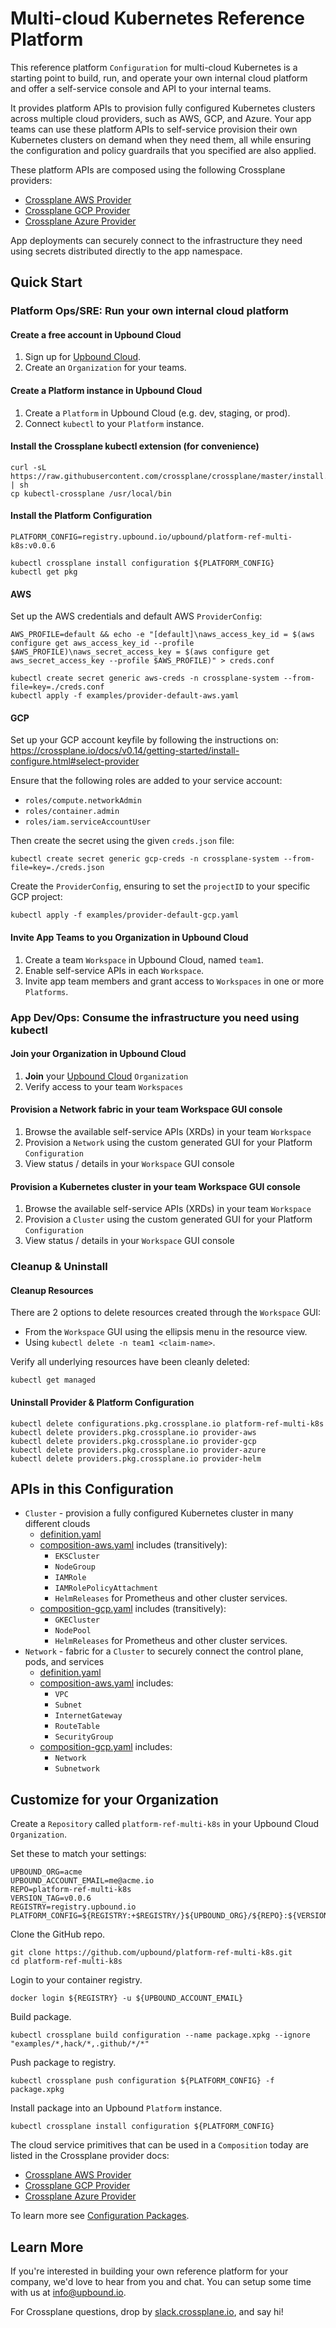 # Multi-cloud Kubernetes Reference Platform

This reference platform `Configuration` for multi-cloud Kubernetes is a starting point to build,
run, and operate your own internal cloud platform and offer a self-service console and API to your
internal teams.

It provides platform APIs to provision fully configured Kubernetes clusters across multiple cloud
providers, such as AWS, GCP, and Azure. Your app teams can use these platform APIs to self-service
provision their own Kubernetes clusters on demand when they need them, all while ensuring the
configuration and policy guardrails that you specified are also applied.

These platform APIs are composed using the following Crossplane providers:

* [Crossplane AWS Provider](https://doc.crds.dev/github.com/crossplane/provider-aws)
* [Crossplane GCP Provider](https://doc.crds.dev/github.com/crossplane/provider-gcp)
* [Crossplane Azure Provider](https://doc.crds.dev/github.com/crossplane/provider-azure)

App deployments can securely connect to the infrastructure they need using secrets distributed
directly to the app namespace.

## Quick Start

### Platform Ops/SRE: Run your own internal cloud platform

#### Create a free account in Upbound Cloud

1. Sign up for [Upbound Cloud](https://cloud.upbound.io/register).
1. Create an `Organization` for your teams.

#### Create a Platform instance in Upbound Cloud

1. Create a `Platform` in Upbound Cloud (e.g. dev, staging, or prod).
1. Connect `kubectl` to your `Platform` instance.

#### Install the Crossplane kubectl extension (for convenience)

```console
curl -sL https://raw.githubusercontent.com/crossplane/crossplane/master/install.sh | sh
cp kubectl-crossplane /usr/local/bin
```

#### Install the Platform Configuration

```console
PLATFORM_CONFIG=registry.upbound.io/upbound/platform-ref-multi-k8s:v0.0.6

kubectl crossplane install configuration ${PLATFORM_CONFIG}
kubectl get pkg
```

#### AWS

Set up the AWS credentials and default AWS `ProviderConfig`:

```console
AWS_PROFILE=default && echo -e "[default]\naws_access_key_id = $(aws configure get aws_access_key_id --profile $AWS_PROFILE)\naws_secret_access_key = $(aws configure get aws_secret_access_key --profile $AWS_PROFILE)" > creds.conf
```

```console
kubectl create secret generic aws-creds -n crossplane-system --from-file=key=./creds.conf
kubectl apply -f examples/provider-default-aws.yaml
```

#### GCP

Set up your GCP account keyfile by following the instructions on:
https://crossplane.io/docs/v0.14/getting-started/install-configure.html#select-provider

Ensure that the following roles are added to your service account:

* `roles/compute.networkAdmin`
* `roles/container.admin`
* `roles/iam.serviceAccountUser`

Then create the secret using the given `creds.json` file:

```console
kubectl create secret generic gcp-creds -n crossplane-system --from-file=key=./creds.json
```

Create the `ProviderConfig`, ensuring to set the `projectID` to your specific GCP project:

```console
kubectl apply -f examples/provider-default-gcp.yaml
```

#### Invite App Teams to you Organization in Upbound Cloud

1. Create a team `Workspace` in Upbound Cloud, named `team1`.
1. Enable self-service APIs in each `Workspace`.
1. Invite app team members and grant access to `Workspaces` in one or more
     `Platforms`.

### App Dev/Ops: Consume the infrastructure you need using kubectl

#### Join your Organization in Upbound Cloud

1. **Join** your [Upbound Cloud](https://cloud.upbound.io/register)
   `Organization`
1. Verify access to your team `Workspaces`

#### Provision a Network fabric in your team Workspace GUI console

1. Browse the available self-service APIs (XRDs) in your team `Workspace`
1. Provision a `Network` using the custom generated GUI for your
Platform `Configuration`
1. View status / details in your `Workspace` GUI console

#### Provision a Kubernetes cluster in your team Workspace GUI console

1. Browse the available self-service APIs (XRDs) in your team `Workspace`
1. Provision a `Cluster` using the custom generated GUI for your
Platform `Configuration`
1. View status / details in your `Workspace` GUI console

### Cleanup & Uninstall

#### Cleanup Resources

There are 2 options to delete resources created through the `Workspace` GUI:

* From the `Workspace` GUI using the ellipsis menu in the resource view.
* Using `kubectl delete -n team1 <claim-name>`.

Verify all underlying resources have been cleanly deleted:

```console
kubectl get managed
```

#### Uninstall Provider & Platform Configuration

```console
kubectl delete configurations.pkg.crossplane.io platform-ref-multi-k8s
kubectl delete providers.pkg.crossplane.io provider-aws
kubectl delete providers.pkg.crossplane.io provider-gcp
kubectl delete providers.pkg.crossplane.io provider-azure
kubectl delete providers.pkg.crossplane.io provider-helm
```

## APIs in this Configuration

* `Cluster` - provision a fully configured Kubernetes cluster in many different clouds
  * [definition.yaml](cluster/definition.yaml)
  * [composition-aws.yaml](cluster/composition-aws.yaml) includes (transitively):
    * `EKSCluster`
    * `NodeGroup`
    * `IAMRole`
    * `IAMRolePolicyAttachment`
    * `HelmReleases` for Prometheus and other cluster services.
  * [composition-gcp.yaml](cluster/composition-gcp.yaml) includes (transitively):
    * `GKECluster`
    * `NodePool`
    * `HelmReleases` for Prometheus and other cluster services.
* `Network` - fabric for a `Cluster` to securely connect the control plane, pods, and services
  * [definition.yaml](network/definition.yaml)
  * [composition-aws.yaml](network/composition-aws.yaml) includes:
    * `VPC`
    * `Subnet`
    * `InternetGateway`
    * `RouteTable`
    * `SecurityGroup`
  * [composition-gcp.yaml](network/composition-gcp.yaml) includes:
    * `Network`
    * `Subnetwork`

## Customize for your Organization

Create a `Repository` called `platform-ref-multi-k8s` in your Upbound Cloud `Organization`.

Set these to match your settings:

```console
UPBOUND_ORG=acme
UPBOUND_ACCOUNT_EMAIL=me@acme.io
REPO=platform-ref-multi-k8s
VERSION_TAG=v0.0.6
REGISTRY=registry.upbound.io
PLATFORM_CONFIG=${REGISTRY:+$REGISTRY/}${UPBOUND_ORG}/${REPO}:${VERSION_TAG}
```

Clone the GitHub repo.

```console
git clone https://github.com/upbound/platform-ref-multi-k8s.git
cd platform-ref-multi-k8s
```

Login to your container registry.

```console
docker login ${REGISTRY} -u ${UPBOUND_ACCOUNT_EMAIL}
```

Build package.

```console
kubectl crossplane build configuration --name package.xpkg --ignore "examples/*,hack/*,.github/*/*"
```

Push package to registry.

```console
kubectl crossplane push configuration ${PLATFORM_CONFIG} -f package.xpkg
```

Install package into an Upbound `Platform` instance.

```console
kubectl crossplane install configuration ${PLATFORM_CONFIG}
```

The cloud service primitives that can be used in a `Composition` today are
listed in the Crossplane provider docs:

* [Crossplane AWS Provider](https://doc.crds.dev/github.com/crossplane/provider-aws)
* [Crossplane GCP Provider](https://doc.crds.dev/github.com/crossplane/provider-gcp)
* [Crossplane Azure Provider](https://doc.crds.dev/github.com/crossplane/provider-azure)

To learn more see [Configuration
Packages](https://crossplane.io/docs/v1.4/getting-started/create-configuration.html).

## Learn More

If you're interested in building your own reference platform for your company,
we'd love to hear from you and chat. You can setup some time with us at
info@upbound.io.

For Crossplane questions, drop by [slack.crossplane.io](https://slack.crossplane.io), and say hi!
